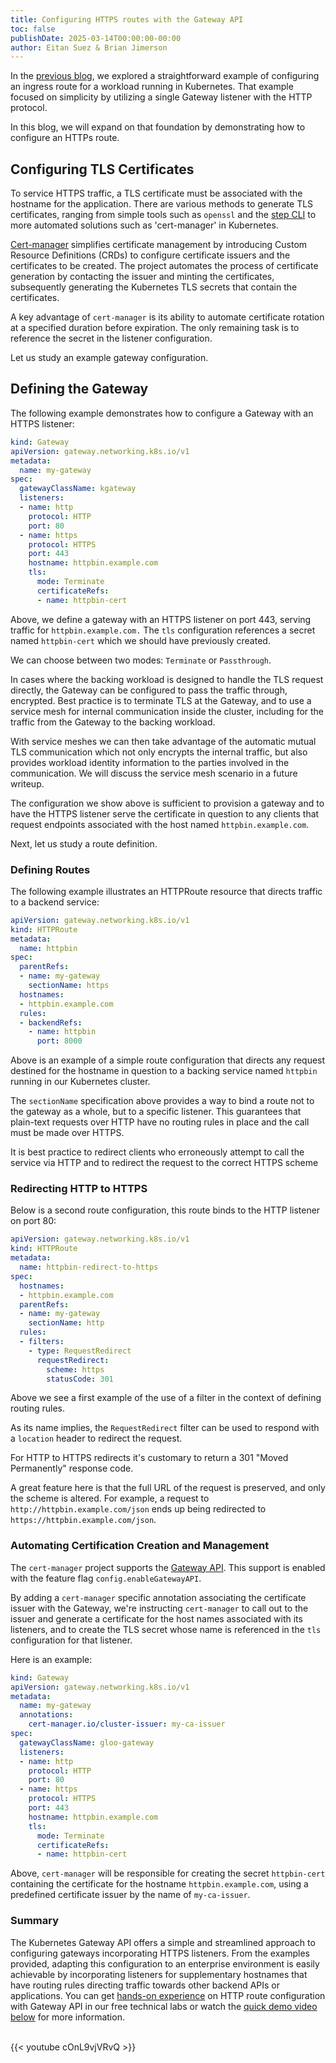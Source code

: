 ```yaml
---
title: Configuring HTTPS routes with the Gateway API
toc: false
publishDate: 2025-03-14T00:00:00-00:00
author: Eitan Suez & Brian Jimerson 
---
```


In the [previous blog](https://kgateway.dev/blog/introduction-to-kubernetes-gateway-api/), we explored a straightforward example of configuring an ingress route for a workload running in Kubernetes. That example focused on simplicity by utilizing a single Gateway listener with the HTTP protocol. 

In this blog, we will expand on that foundation by demonstrating how to configure an HTTPs route. 

## Configuring TLS Certificates

To service HTTPS traffic, a TLS certificate must be associated with the hostname for the application. There are various methods to generate TLS certificates, ranging from simple tools such as `openssl` and the [step CLI](https://smallstep.com/docs/step-cli/) to more automated solutions such as 'cert-manager' in Kubernetes. 

[Cert-manager](https://cert-manager.io/) simplifies certificate management by introducing Custom Resource Definitions (CRDs) to configure certificate issuers and the certificates to be created. The project automates the process of certificate generation by contacting the issuer and minting the certificates, subsequently generating the Kubernetes TLS secrets that contain the certificates.

A key advantage of `cert-manager` is its ability to automate certificate rotation at a specified duration before expiration. The only remaining task is to reference the secret in the listener configuration.

Let us study an example gateway configuration.

## Defining the Gateway

The following example demonstrates how to configure a Gateway with an HTTPS listener:
```yaml
kind: Gateway
apiVersion: gateway.networking.k8s.io/v1
metadata:
  name: my-gateway
spec:
  gatewayClassName: kgateway
  listeners:
  - name: http
    protocol: HTTP
    port: 80
  - name: https
    protocol: HTTPS
    port: 443
    hostname: httpbin.example.com
    tls:
      mode: Terminate
      certificateRefs:
      - name: httpbin-cert
```
Above, we define a gateway with an HTTPS listener on port 443, serving traffic for `httpbin.example.com.` The `tls` configuration references a secret named `httpbin-cert` which we should have previously created.

We can choose between two modes: `Terminate` or `Passthrough`.

In cases where the backing workload is designed to handle the TLS request directly, the Gateway can be configured to pass the traffic through, encrypted. Best practice is to terminate TLS at the Gateway, and to use a service mesh for internal communication inside the cluster, including for the traffic from the Gateway to the backing workload. 

With service meshes we can then take advantage of the automatic mutual TLS communication which not only encrypts the internal traffic, but also provides workload identity information to the parties involved in the communication. We will discuss the service mesh scenario in a future writeup.

The configuration we show above is sufficient to provision a gateway and to have the HTTPS listener serve the certificate in question to any clients that request endpoints associated with the host named `httpbin.example.com`.

Next, let us study a route definition.

### Defining Routes 

The following example illustrates an HTTPRoute resource that directs traffic to a backend service:
```yaml
apiVersion: gateway.networking.k8s.io/v1
kind: HTTPRoute
metadata:
  name: httpbin
spec:
  parentRefs:
  - name: my-gateway
    sectionName: https
  hostnames:
  - httpbin.example.com
  rules:
  - backendRefs:
    - name: httpbin
      port: 8000
```
Above is an example of a simple route configuration that directs any request destined for the hostname in question to a backing service named `httpbin` running in our Kubernetes cluster.

The `sectionName` specification above provides a way to bind a route not to the gateway as a whole, but to a specific listener. This guarantees that plain-text requests over HTTP have no routing rules in place and the call must be made over HTTPS.

It is best practice to redirect clients who erroneously attempt to call the service via HTTP and to redirect the request to the correct HTTPS scheme

### Redirecting HTTP to HTTPS

Below is a second route configuration, this route binds to the HTTP listener on port 80:
```yaml
apiVersion: gateway.networking.k8s.io/v1
kind: HTTPRoute
metadata:
  name: httpbin-redirect-to-https
spec:
  hostnames:
  - httpbin.example.com
  parentRefs:
  - name: my-gateway
    sectionName: http
  rules:
  - filters:
    - type: RequestRedirect
      requestRedirect:
        scheme: https
        statusCode: 301
```
Above we see a first example of the use of a filter in the context of defining routing rules.

As its name implies, the `RequestRedirect` filter can be used to respond with a `location` header to redirect the request.

For HTTP to HTTPS redirects it's customary to return a 301 "Moved Permanently" response code.

A great feature here is that the full URL of the request is preserved, and only the scheme is altered. For example, a request to `http://httpbin.example.com/json` ends up being redirected to `https://httpbin.example.com/json`.

### Automating Certification Creation and Management

The `cert-manager` project supports the [Gateway API](https://cert-manager.io/docs/usage/gateway/). This support is enabled with the feature flag `config.enableGatewayAPI`. 

By adding a `cert-manager` specific annotation associating the certificate issuer with the Gateway, we're instructing `cert-manager` to call out to the issuer and generate a certificate for the host names associated with its listeners, and to create the TLS secret whose name is referenced in the `tls` configuration for that listener.

Here is an example:
```yaml
kind: Gateway
apiVersion: gateway.networking.k8s.io/v1
metadata:
  name: my-gateway
  annotations:
    cert-manager.io/cluster-issuer: my-ca-issuer
spec:
  gatewayClassName: gloo-gateway
  listeners:
  - name: http
    protocol: HTTP
    port: 80
  - name: https
    protocol: HTTPS
    port: 443
    hostname: httpbin.example.com
    tls:
      mode: Terminate
      certificateRefs:
      - name: httpbin-cert
```
Above, `cert-manager` will be responsible for creating the secret `httpbin-cert` containing the certificate for the hostname `httpbin.example.com`, using a predefined certificate issuer by the name of `my-ca-issuer`.

### Summary

The Kubernetes Gateway API offers a simple and streamlined approach to configuring gateways incorporating HTTPS listeners. From the examples provided, adapting this configuration to an enterprise environment is easily achievable by incorporating listeners for supplementary hostnames that have routing rules directing traffic towards other backend APIs or applications. You can get [hands-on experience](https://www.solo.io/resources/lab/configure-https-with-the-gateway-api-and-kgateway) on HTTP route configuration with Gateway API in our free technical labs or watch the [quick demo video below](https://youtu.be/cOnL9vjVRvQ) for more information.

<br>
{{< youtube cOnL9vjVRvQ >}}
